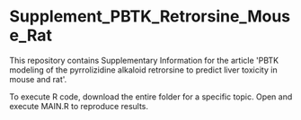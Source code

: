 # Supplement_PBTK_Retrorsine_Mouse_Rat
This repository contains Supplementary Information for the article 'PBTK modeling of the pyrrolizidine alkaloid retrorsine to predict liver toxicity in mouse and rat'.

To execute R code, download the entire folder for a specific topic. Open and execute MAIN.R to reproduce results.
